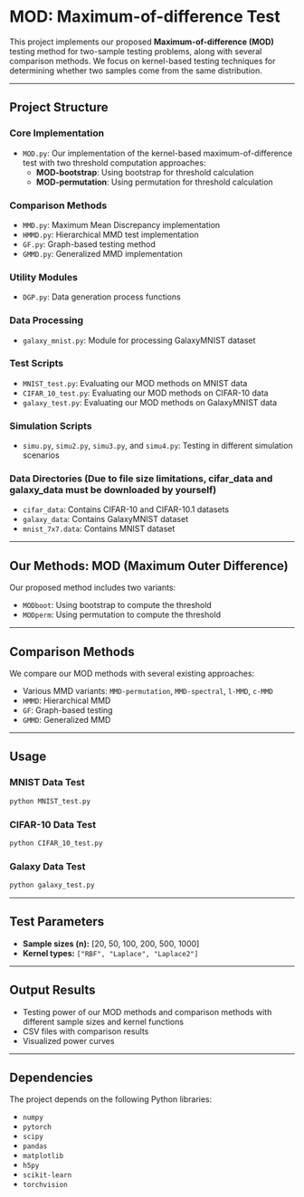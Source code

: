 # MOD: Maximum-of-difference Test

This project implements our proposed **Maximum-of-difference (MOD)** testing method for two-sample testing problems, along with several comparison methods. We focus on kernel-based testing techniques for determining whether two samples come from the same distribution.

---

## Project Structure

###  Core Implementation

- `MOD.py`: Our implementation of the kernel-based maximum-of-difference test with two threshold computation approaches:
  - **MOD-bootstrap**: Using bootstrap for threshold calculation  
  - **MOD-permutation**: Using permutation for threshold calculation

### Comparison Methods

- `MMD.py`: Maximum Mean Discrepancy implementation  
- `HMMD.py`: Hierarchical MMD test implementation  
- `GF.py`: Graph-based testing method  
- `GMMD.py`: Generalized MMD implementation  

### Utility Modules

- `DGP.py`: Data generation process functions  

### Data Processing

- `galaxy_mnist.py`: Module for processing GalaxyMNIST dataset  

###  Test Scripts

- `MNIST_test.py`: Evaluating our MOD methods on MNIST data  
- `CIFAR_10_test.py`: Evaluating our MOD methods on CIFAR-10 data  
- `galaxy_test.py`: Evaluating our MOD methods on GalaxyMNIST data  

###  Simulation Scripts

- `simu.py`, `simu2.py`, `simu3.py`, and `simu4.py`: Testing in different simulation scenarios  

### Data Directories (Due to file size limitations, cifar_data and galaxy_data must be downloaded by yourself)

- `cifar_data`: Contains CIFAR-10 and CIFAR-10.1 datasets  
- `galaxy_data`: Contains GalaxyMNIST dataset
- `mnist_7x7.data`: Contains MNIST dataset

---

##  Our Methods: MOD (Maximum Outer Difference)

Our proposed method includes two variants:

- `MODboot`: Using bootstrap to compute the threshold  
- `MODperm`: Using permutation to compute the threshold  


---

## Comparison Methods

We compare our MOD methods with several existing approaches:

- Various MMD variants: `MMD-permutation`, `MMD-spectral`, `l-MMD`, `c-MMD`  
- `HMMD`: Hierarchical MMD  
- `GF`: Graph-based testing  
- `GMMD`: Generalized MMD  

---
##  Usage

### MNIST Data Test
```bash
python MNIST_test.py
```

### CIFAR-10 Data Test
```bash
python CIFAR_10_test.py
```

### Galaxy Data Test
```bash
python galaxy_test.py
```

---

## Test Parameters

- **Sample sizes (n):** [20, 50, 100, 200, 500, 1000]  
- **Kernel types:** `["RBF", "Laplace", "Laplace2"]`  

---

## Output Results

- Testing power of our MOD methods and comparison methods with different sample sizes and kernel functions  
- CSV files with comparison results  
- Visualized power curves  

---

## Dependencies

The project depends on the following Python libraries:

- `numpy`  
- `pytorch`  
- `scipy`  
- `pandas`  
- `matplotlib`  
- `h5py`  
- `scikit-learn`  
- `torchvision`  

